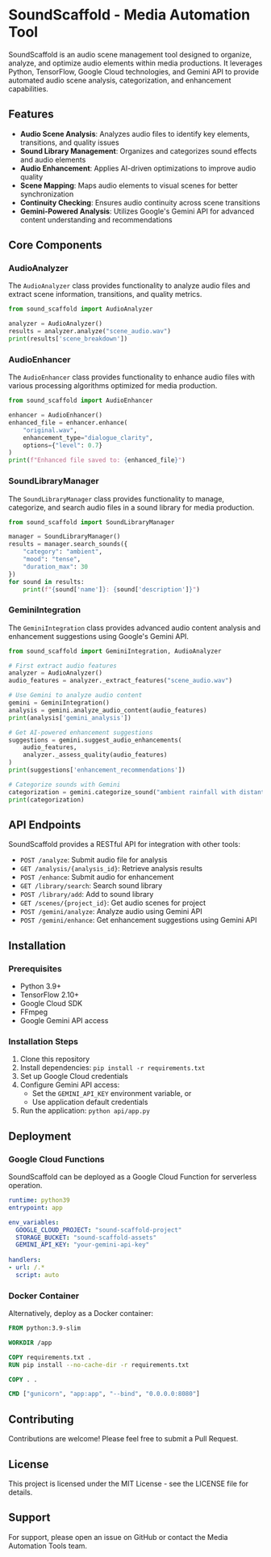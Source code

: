 # SoundScaffold - Media Automation Tool

SoundScaffold is an audio scene management tool designed to organize, analyze, and optimize audio elements within media productions. It leverages Python, TensorFlow, Google Cloud technologies, and Gemini API to provide automated audio scene analysis, categorization, and enhancement capabilities.

## Features

- **Audio Scene Analysis**: Analyzes audio files to identify key elements, transitions, and quality issues
- **Sound Library Management**: Organizes and categorizes sound effects and audio elements
- **Audio Enhancement**: Applies AI-driven optimizations to improve audio quality
- **Scene Mapping**: Maps audio elements to visual scenes for better synchronization
- **Continuity Checking**: Ensures audio continuity across scene transitions
- **Gemini-Powered Analysis**: Utilizes Google's Gemini API for advanced content understanding and recommendations

## Core Components

### AudioAnalyzer

The `AudioAnalyzer` class provides functionality to analyze audio files and extract scene information, transitions, and quality metrics.

```python
from sound_scaffold import AudioAnalyzer

analyzer = AudioAnalyzer()
results = analyzer.analyze("scene_audio.wav")
print(results['scene_breakdown'])
```

### AudioEnhancer

The `AudioEnhancer` class provides functionality to enhance audio files with various processing algorithms optimized for media production.

```python
from sound_scaffold import AudioEnhancer

enhancer = AudioEnhancer()
enhanced_file = enhancer.enhance(
    "original.wav", 
    enhancement_type="dialogue_clarity",
    options={"level": 0.7}
)
print(f"Enhanced file saved to: {enhanced_file}")
```

### SoundLibraryManager

The `SoundLibraryManager` class provides functionality to manage, categorize, and search audio files in a sound library for media production.

```python
from sound_scaffold import SoundLibraryManager

manager = SoundLibraryManager()
results = manager.search_sounds({
    "category": "ambient",
    "mood": "tense",
    "duration_max": 30
})
for sound in results:
    print(f"{sound['name']}: {sound['description']}")
```

### GeminiIntegration

The `GeminiIntegration` class provides advanced audio content analysis and enhancement suggestions using Google's Gemini API.

```python
from sound_scaffold import GeminiIntegration, AudioAnalyzer

# First extract audio features
analyzer = AudioAnalyzer()
audio_features = analyzer._extract_features("scene_audio.wav")

# Use Gemini to analyze audio content
gemini = GeminiIntegration()
analysis = gemini.analyze_audio_content(audio_features)
print(analysis['gemini_analysis'])

# Get AI-powered enhancement suggestions
suggestions = gemini.suggest_audio_enhancements(
    audio_features, 
    analyzer._assess_quality(audio_features)
)
print(suggestions['enhancement_recommendations'])

# Categorize sounds with Gemini
categorization = gemini.categorize_sound("ambient rainfall with distant thunder")
print(categorization)
```

## API Endpoints

SoundScaffold provides a RESTful API for integration with other tools:

- `POST /analyze`: Submit audio file for analysis
- `GET /analysis/{analysis_id}`: Retrieve analysis results
- `POST /enhance`: Submit audio for enhancement
- `GET /library/search`: Search sound library
- `POST /library/add`: Add to sound library
- `GET /scenes/{project_id}`: Get audio scenes for project
- `POST /gemini/analyze`: Analyze audio using Gemini API
- `POST /gemini/enhance`: Get enhancement suggestions using Gemini API

## Installation

### Prerequisites

- Python 3.9+
- TensorFlow 2.10+
- Google Cloud SDK
- FFmpeg
- Google Gemini API access

### Installation Steps

1. Clone this repository
2. Install dependencies: `pip install -r requirements.txt`
3. Set up Google Cloud credentials
4. Configure Gemini API access:
   - Set the `GEMINI_API_KEY` environment variable, or
   - Use application default credentials
5. Run the application: `python api/app.py`

## Deployment

### Google Cloud Functions

SoundScaffold can be deployed as a Google Cloud Function for serverless operation.

```yaml
runtime: python39
entrypoint: app

env_variables:
  GOOGLE_CLOUD_PROJECT: "sound-scaffold-project"
  STORAGE_BUCKET: "sound-scaffold-assets"
  GEMINI_API_KEY: "your-gemini-api-key"
  
handlers:
- url: /.*
  script: auto
```

### Docker Container

Alternatively, deploy as a Docker container:

```dockerfile
FROM python:3.9-slim

WORKDIR /app

COPY requirements.txt .
RUN pip install --no-cache-dir -r requirements.txt

COPY . .

CMD ["gunicorn", "app:app", "--bind", "0.0.0.0:8080"]
```

## Contributing

Contributions are welcome! Please feel free to submit a Pull Request.

## License

This project is licensed under the MIT License - see the LICENSE file for details.

## Support

For support, please open an issue on GitHub or contact the Media Automation Tools team.
